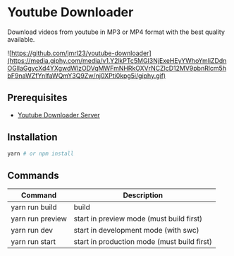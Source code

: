 # Youtube Downloader

Download videos from youtube in MP3 or MP4 format with the best quality available.

![https://github.com/jmrl23/youtube-downloader](https://media.giphy.com/media/v1.Y2lkPTc5MGI3NjExeHEyYWhoYmliZDdnOGllaGgycXd4YXgwdWlzODVqMWFmNHRkOXVrNCZlcD12MV9pbnRlcm5hbF9naWZfYnlfaWQmY3Q9Zw/nj0XPti0kpg5i/giphy.gif)

## Prerequisites

- [Youtube Downloader Server](https://github.com/jmrl23/youtube-downloader-server)

## Installation

```bash
yarn # or npm install
```

## Commands

| Command          | Description                                 |
| ---------------- | ------------------------------------------- |
| yarn run build   | build                                       |
| yarn run preview | start in preview mode (must build first)    |
| yarn run dev     | start in development mode (with swc)        |
| yarn run start   | start in production mode (must build first) |
